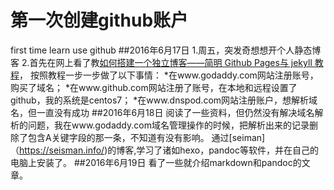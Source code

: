 # 第一次创建github账户
first time learn use github
##2016年6月17日
1.周五，突发奇想想开个人静态博客
2.首先在网上看了教[如何搭建一个独立博客——简明 Github Pages与 jekyll 教程](http://cnfeat.com/blog/2014/05/10/how-to-build-a-blog/)，
按照教程一步一步做了以下事情：
*在www.godaddy.com网站注册账号，购买了域名；
*在www.github.com网站注册了账号，在本地和远程设置了github，我的系统是centos7；
*在www.dnspod.com网站注册账户，想解析域名，但一直没有成功
##2016年6月18日
阅读了一些资料，但仍然没有解决域名解析的问题，我在www.godaddy.com域名管理操作的时候，把解析出来的记录删除了包含A关键字段的那一条，不知道有没有影响。
通过[seiman]（https://seisman.info/)的博客,学习了诸如hexo，pandoc等软件，并在自己的电脑上安装了。
##2016年6月19日
看了一些就介绍markdown和pandoc的文章。
